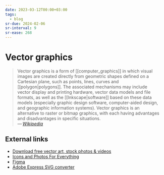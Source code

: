 ```yaml
---
date: 2023-03-12T00:00+03:00
tags:
  - blog
sr-due: 2024-02-06
sr-interval: 9
sr-ease: 268
---
```


# Vector graphics

> Vector graphics is a form of [[computer_graphics]] in which visual images are
> created directly from geometric shapes defined on a Cartesian plane, such as
> points, lines, curves and [[polygon|polygons]]. The associated mechanisms may
> include vector display and printing hardware, vector data models and file
> formats, as well as the [[Inkscape|software]] based on these data models
> (especially graphic design software, computer-aided design, and geographic
> information systems). Vector graphics is an alternative to raster or bitmap
> graphics, with each having advantages and disadvantages in specific
> situations.\
> — <cite>[Wikipedia](https://en.wikipedia.org/wiki/Vector_graphics)</cite>

## External links

- [Download free vector art, stock photos & videos](https://www.vecteezy.com/)
- [Icons and Photos For Everything](https://thenounproject.com/)
- [Figma](https://www.figma.com/)
- [Adobe Express SVG converter](https://express.adobe.com/tools/convert-to-svg)
